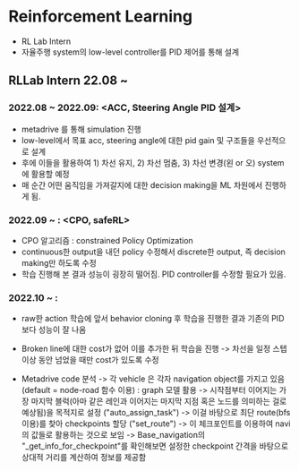 # Reinforcement Learning
- RL Lab Intern
- 자율주행 system의 low-level controller를 PID 제어를 통해 설계

## RLLab Intern 22.08 ~
### 2022.08 ~ 2022.09: <ACC, Steering Angle PID 설계>
* metadrive 를 통해 simulation 진행
* low-level에서 목표 acc, steering angle에 대한 pid gain 및 구조들을 우선적으로 설계
* 후에 이들을 활용하여 1) 차선 유지, 2) 차선 멈춤, 3) 차선 변경(왼 or 오) system에 활용할 예정
* 매 순간 어떤 움직임을 가져갈지에 대한 decision making을 ML 차원에서 진행하게 됨.

### 2022.09 ~ : <CPO, safeRL>
* CPO 알고리즘 : constrained Policy Optimization
* continuous한 output을 내던 policy 수정해서 discrete한 output, 즉 decision making만 하도록 수정
* 학습 진행해 본 결과 성능이 굉장히 떨어짐. PID controller를 수정할 필요가 있음.

### 2022.10 ~ : <Behavior cloning>
* raw한 action 학습에 앞서 behavior cloning 후 학습을 진행한 결과 기존의 PID보다 성능이 잘 나옴
* Broken line에 대한 cost가 없어 이를 추가한 뒤 학습을 진행 
  -> 차선을 일정 스텝 이상 동안 넘었을 때만 cost가 있도록 수정
  
* Metadrive code 분석
  -> 각 vehicle 은 각자 navigation object를 가지고 있음(default = node-road 함수 이용) : graph 모델 활용
  -> 시작점부터 이어지는 가장 마지막 블럭(아마 같은 레인과 이어지는 마지막 지점 혹은 노드를 의미하는 걸로 예상됨)을 목적지로 설정 ("auto_assign_task")
  -> 이걸 바탕으로 최단 route(bfs 이용)를 찾아 checkpoints 할당 ("set_route")
  -> 이 체크포인트를 이용하여 navi 의 값들로 활용하는 것으로 보임
  -> Base_navigation의 "_get_info_for_checkpoint"를 확인해보면 설정한 checkpoint 간격을 바탕으로 상대적 거리를 계산하여 정보를 제공함

